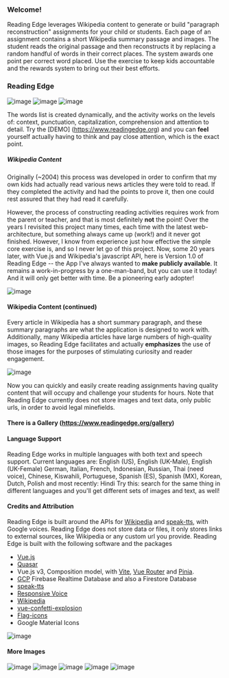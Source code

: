 ### Welcome! 
Reading Edge leverages Wikipedia content to generate or build "paragraph reconstruction" assignments for your child or students.
Each page of an assignment contains a short Wikipedia summary passage and images. The student reads the original passage and then
reconstructs it by replacing a random handful of words in their correct places. The system awards one point per correct word placed.
Use the exercise to keep kids accountable and the rewards system to bring out their best efforts.

### Reading Edge
![image](https://user-images.githubusercontent.com/5249621/233723143-a471a8ec-b0d0-45c1-888e-c14b0bcc7fa2.png)
![image](https://user-images.githubusercontent.com/5249621/233723552-2c8c3b94-10ec-44f1-82d2-5e4f97ea9367.png)
![image](https://user-images.githubusercontent.com/5249621/233723781-2974927f-98a8-48a8-be37-5ce6b51588d1.png)

The words list is created dynamically, and the activity works on the levels of: context, punctuation, capitalization, comprehension and attention to detail.  Try the [DEMO] (https://www.readingedge.org) and you can __feel__ yourself actually having to think and pay close attention, which is the exact point.

##### Wikipedia Content
Originally (~2004) this process was developed in order to confirm that my own kids had actually read various news articles they were told to read. If they completed the activity and had the points to prove it, then one could rest assured that they had read it carefully.

However, the process of constructing reading activities requires work from the parent or teacher, and that is most definitely __not__ the point! Over the years I revisited this project many times, each time with the latest web-architecture, but something always came up (work!) and it never got finished.  However, I know from experience just how effective the simple core exercise is, and so I never let go of this project.  Now, some 20 years later, with Vue.js and Wikipedia's javascript API, here is Version 1.0 of Reading Edge -- the App I've always wanted to __make publicly available__.  It remains a work-in-progress by a one-man-band, but you can use it today! And it will only get better with time.  Be a pioneering early adopter!

![image](https://user-images.githubusercontent.com/5249621/233731964-3d59f01c-77ef-40fe-a5fa-93f537d3fb7f.png)

#### Wikipedia Content (continued)
Every article in Wikipedia has a short summary paragraph, and these summary paragraphs are what the application is designed to work with. Additionally, many Wikipedia articles have large numbers of high-quality images, so Reading Edge facilitates and actually __emphasizes__ the use of those images for the purposes of stimulating curiosity and reader engagement.

![image](https://user-images.githubusercontent.com/5249621/233734238-5ef7bcc9-899f-42ee-adbe-377a0616dd66.png)

Now you can quickly and easily create reading assignments having quality content that will occupy and challenge your students for hours. Note that Reading Edge currently does not store images and text data, only public urls, in order to avoid legal minefields.

#### There is a Gallery (https://www.readingedge.org/gallery)

#### Language Support
Reading Edge works in multiple languages with both text and speech support. Current languages are: English (US), English (UK-Male), English (UK-Female) German, Italian, French, Indonesian, Russian, Thai (need voice), Chinese, Kiswahili, Portuguese, Spanish (ES), Spanish (MX), Korean, Dutch, Polish and most recently: Hindi
Try this: search for the same thing in different languages and you'll get different sets of images and text, as well!

#### Credits and Attribution
Reading Edge is built around the APIs for <a target="_blank" href="https://www.npmjs.com/package/wikipedia">Wikipedia</a> and <a target="_blank" href="https://www.npmjs.com/package/speak-tts">speak-tts</a>, with Google voices.  Reading Edge does not store data or files, it only stores links to external sources, like Wikipedia or any custom url you provide. Reading Edge is built with the following software and the packages 
<ul>
  <li><a target="_blank" href="https://vuejs.org">Vue.js</a>
  <li><a target="_blank" href="https://quasar.dev">Quasar</a>
  <li>Vue.js v3, Composition model,  with <a target="_blank" href="https://vitejs.dev">Vite</a>, <a target="_blank" href="https://router.vuejs.org">Vue Router</a> and <a target="_blank" href="https://pinia.vuejs.org">Pinia</a>.
  <li><a target="_blank" href="https://cloud.google.com">GCP</a> Firebase Realtime Database and also a Firestore Database
  <li><a target="_blank" href="https://www.npmjs.com/package/speak-tts">speak-tts</a>
  <li><a target="_blank" href="https://www.responsivevoice.org">Responsive Voice</a>
  <li><a target="_blank" href="https://www.npmjs.com/package/wikipedia">Wikipedia</a>
  <li><a target="_blank" href="https://vuejsexamples.com/an-explosion-of-confetti-as-a-vue-3-component/">vue-confetti-explosion</a>
  <li><a target="_blank" href="https://www.npmjs.com/package/flag-icons">Flag-icons</a>
  <li><a target="_blank" hter="https://fonts.google.com/">Google Material Icons</a>
</ul>

<!--
#### History of Reading Edge
Previous versions of this application were developed for the author's own children from about 2005 thru 2010. At that time the points earned were credits for internet access via a specially-configured Raspberry-Pi (configured as a Wifi hotspot-kiosk with a credit-meter). With this arrangement I could produce assignments while at work, ie from my office, and my kids would literally teach themselves new things by the time I got home.  If they wanted internet access, at least, which they did.  Reading Edge was the prototype app for a larger <a target="_blank" href="https://netdispenser.github.io/">__proposed ecosystem__</a> based around the credits-for-internet-access scheme. Reading Edge itself went by the name <i>Force Reader</i> and the ecosystem was named the <i>Net Dispenser</i>.  But now it's just the reading part and the ability to earn points, while you decide the exchange rate and how those points are redeemed. 
-->
![image](https://user-images.githubusercontent.com/5249621/233739151-5f715921-ce0a-4ec8-b293-975beececeba.png)

#### More Images
![image](https://user-images.githubusercontent.com/5249621/233742352-6481d850-09d0-4221-8ba2-fd8197972d41.png)
![image](https://user-images.githubusercontent.com/5249621/233742367-3a764474-112c-404d-b944-b1f82cdf8ab7.png)
![image](https://user-images.githubusercontent.com/5249621/233742403-4855d0f8-2ca2-4e0c-8fcb-e72fced094ca.png)
![image](https://user-images.githubusercontent.com/5249621/233742953-74178c90-b9b3-4760-b8a3-ea90de7471a1.png)
![image](https://user-images.githubusercontent.com/5249621/233744696-3900c1f7-7429-4858-89b2-f54696d7bc5a.png)


